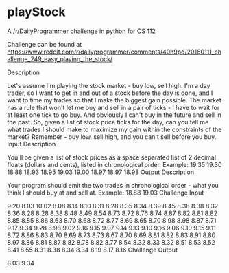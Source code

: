 # playStock
A /r/DailyProgrammer challenge in python for CS 112

Challenge can be found at 
https://www.reddit.com/r/dailyprogrammer/comments/40h9pd/20160111_challenge_249_easy_playing_the_stock/

Description

Let's assume I'm playing the stock market - buy low, sell high. I'm a day trader, so I want to get in and out of a stock before the day is done, and I want to time my trades so that I make the biggest gain possible.
The market has a rule that won't let me buy and sell in a pair of ticks - I have to wait for at least one tick to go buy. And obviously I can't buy in the future and sell in the past.
So, given a list of stock price ticks for the day, can you tell me what trades I should make to maximize my gain within the constraints of the market? Remember - buy low, sell high, and you can't sell before you buy.
Input Description

You'll be given a list of stock prices as a space separated list of 2 decimal floats (dollars and cents), listed in chronological order. Example:
19.35 19.30 18.88 18.93 18.95 19.03 19.00 18.97 18.97 18.98
Output Description

Your program should emit the two trades in chronological order - what you think I should buy at and sell at. Example:
18.88 19.03
Challenge Input

9.20 8.03 10.02 8.08 8.14 8.10 8.31 8.28 8.35 8.34 8.39 8.45 8.38 8.38 8.32 8.36 8.28 8.28 8.38 8.48 8.49 8.54 8.73 8.72 8.76 8.74 8.87 8.82 8.81 8.82 8.85 8.85 8.86 8.63 8.70 8.68 8.72 8.77 8.69 8.65 8.70 8.98 8.98 8.87 8.71 9.17 9.34 9.28 8.98 9.02 9.16 9.15 9.07 9.14 9.13 9.10 9.16 9.06 9.10 9.15 9.11 8.72 8.86 8.83 8.70 8.69 8.73 8.73 8.67 8.70 8.69 8.81 8.82 8.83 8.91 8.80 8.97 8.86 8.81 8.87 8.82 8.78 8.82 8.77 8.54 8.32 8.33 8.32 8.51 8.53 8.52 8.41 8.55 8.31 8.38 8.34 8.34 8.19 8.17 8.16
Challenge Output

8.03 9.34

